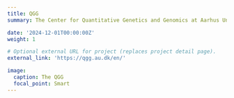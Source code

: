 ```yaml
---
title: QGG
summary: The Center for Quantitative Genetics and Genomics at Aarhus University, Denmark.

date: '2024-12-01T00:00:00Z'
weight: 1

# Optional external URL for project (replaces project detail page).
external_link: 'https://qgg.au.dk/en/'

image:
  caption: The QGG
  focal_point: Smart
---
```

